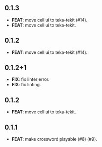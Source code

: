 ## 0.1.3

 - **FEAT**: move cell ui to teka-tekit (#14).
 - **FEAT**: move cell ui to teka-tekit.

## 0.1.2

 - **FEAT**: move cell ui to teka-tekit (#14).

## 0.1.2+1

 - **FIX**: fix linter error.
 - **FIX**: fix linting.

## 0.1.2

 - **FEAT**: move cell ui to teka-tekit.

## 0.1.1

 - **FEAT**: make crossword playable (#8) (#9).

